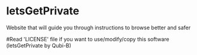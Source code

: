 # letsGetPrivate
Website that will guide you through instructions to browse better and safer

#Read 'LICENSE' file if you want to use/modify/copy this software (letsGetPrivate by Qubi-B)
